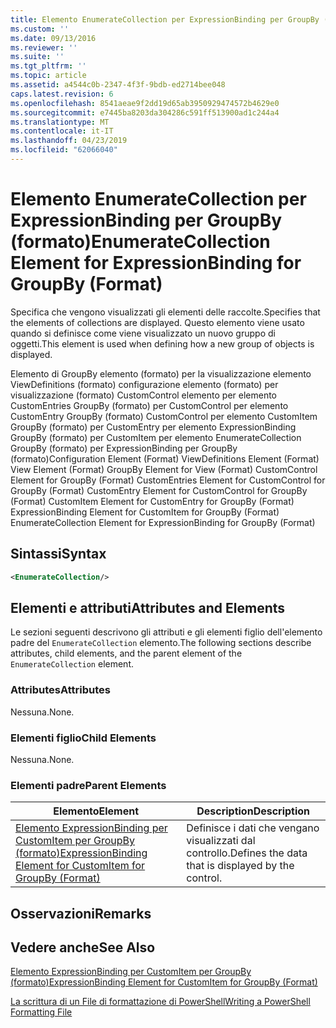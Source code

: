 ```yaml
---
title: Elemento EnumerateCollection per ExpressionBinding per GroupBy (formato) | Microsoft Docs
ms.custom: ''
ms.date: 09/13/2016
ms.reviewer: ''
ms.suite: ''
ms.tgt_pltfrm: ''
ms.topic: article
ms.assetid: a4544c0b-2347-4f3f-9bdb-ed2714bee048
caps.latest.revision: 6
ms.openlocfilehash: 8541aeae9f2dd19d65ab3950929474572b4629e0
ms.sourcegitcommit: e7445ba8203da304286c591ff513900ad1c244a4
ms.translationtype: MT
ms.contentlocale: it-IT
ms.lasthandoff: 04/23/2019
ms.locfileid: "62066040"
---
```

# <a name="enumeratecollection-element-for-expressionbinding-for-groupby-format"></a><span data-ttu-id="01d98-102">Elemento EnumerateCollection per ExpressionBinding per GroupBy (formato)</span><span class="sxs-lookup"><span data-stu-id="01d98-102">EnumerateCollection Element for ExpressionBinding for GroupBy (Format)</span></span>

<span data-ttu-id="01d98-103">Specifica che vengono visualizzati gli elementi delle raccolte.</span><span class="sxs-lookup"><span data-stu-id="01d98-103">Specifies that the elements of collections are displayed.</span></span> <span data-ttu-id="01d98-104">Questo elemento viene usato quando si definisce come viene visualizzato un nuovo gruppo di oggetti.</span><span class="sxs-lookup"><span data-stu-id="01d98-104">This element is used when defining how a new group of objects is displayed.</span></span>

<span data-ttu-id="01d98-105">Elemento di GroupBy elemento (formato) per la visualizzazione elemento ViewDefinitions (formato) configurazione elemento (formato) per visualizzazione (formato) CustomControl elemento per elemento CustomEntries GroupBy (formato) per CustomControl per elemento CustomEntry GroupBy (formato) CustomControl per elemento CustomItem GroupBy (formato) per CustomEntry per elemento ExpressionBinding GroupBy (formato) per CustomItem per elemento EnumerateCollection GroupBy (formato) per ExpressionBinding per GroupBy (formato)</span><span class="sxs-lookup"><span data-stu-id="01d98-105">Configuration Element (Format) ViewDefinitions Element (Format) View Element (Format) GroupBy Element for View (Format) CustomControl Element for GroupBy (Format) CustomEntries Element for CustomControl for GroupBy (Format) CustomEntry Element for CustomControl for GroupBy (Format) CustomItem Element for CustomEntry for GroupBy (Format) ExpressionBinding Element for CustomItem for GroupBy (Format) EnumerateCollection Element for ExpressionBinding for GroupBy (Format)</span></span>

## <a name="syntax"></a><span data-ttu-id="01d98-106">Sintassi</span><span class="sxs-lookup"><span data-stu-id="01d98-106">Syntax</span></span>

```xml
<EnumerateCollection/>
```

## <a name="attributes-and-elements"></a><span data-ttu-id="01d98-107">Elementi e attributi</span><span class="sxs-lookup"><span data-stu-id="01d98-107">Attributes and Elements</span></span>

<span data-ttu-id="01d98-108">Le sezioni seguenti descrivono gli attributi e gli elementi figlio dell'elemento padre del `EnumerateCollection` elemento.</span><span class="sxs-lookup"><span data-stu-id="01d98-108">The following sections describe attributes, child elements, and the parent element of the `EnumerateCollection` element.</span></span>

### <a name="attributes"></a><span data-ttu-id="01d98-109">Attributes</span><span class="sxs-lookup"><span data-stu-id="01d98-109">Attributes</span></span>

<span data-ttu-id="01d98-110">Nessuna.</span><span class="sxs-lookup"><span data-stu-id="01d98-110">None.</span></span>

### <a name="child-elements"></a><span data-ttu-id="01d98-111">Elementi figlio</span><span class="sxs-lookup"><span data-stu-id="01d98-111">Child Elements</span></span>

<span data-ttu-id="01d98-112">Nessuna.</span><span class="sxs-lookup"><span data-stu-id="01d98-112">None.</span></span>

### <a name="parent-elements"></a><span data-ttu-id="01d98-113">Elementi padre</span><span class="sxs-lookup"><span data-stu-id="01d98-113">Parent Elements</span></span>

|<span data-ttu-id="01d98-114">Elemento</span><span class="sxs-lookup"><span data-stu-id="01d98-114">Element</span></span>|<span data-ttu-id="01d98-115">Description</span><span class="sxs-lookup"><span data-stu-id="01d98-115">Description</span></span>|
|-------------|-----------------|
|[<span data-ttu-id="01d98-116">Elemento ExpressionBinding per CustomItem per GroupBy (formato)</span><span class="sxs-lookup"><span data-stu-id="01d98-116">ExpressionBinding Element for CustomItem for GroupBy (Format)</span></span>](./expressionbinding-element-for-customitem-for-groupby-format.md)|<span data-ttu-id="01d98-117">Definisce i dati che vengano visualizzati dal controllo.</span><span class="sxs-lookup"><span data-stu-id="01d98-117">Defines the data that is displayed by the control.</span></span>|

## <a name="remarks"></a><span data-ttu-id="01d98-118">Osservazioni</span><span class="sxs-lookup"><span data-stu-id="01d98-118">Remarks</span></span>

## <a name="see-also"></a><span data-ttu-id="01d98-119">Vedere anche</span><span class="sxs-lookup"><span data-stu-id="01d98-119">See Also</span></span>

[<span data-ttu-id="01d98-120">Elemento ExpressionBinding per CustomItem per GroupBy (formato)</span><span class="sxs-lookup"><span data-stu-id="01d98-120">ExpressionBinding Element for CustomItem for GroupBy (Format)</span></span>](./expressionbinding-element-for-customitem-for-groupby-format.md)

[<span data-ttu-id="01d98-121">La scrittura di un File di formattazione di PowerShell</span><span class="sxs-lookup"><span data-stu-id="01d98-121">Writing a PowerShell Formatting File</span></span>](./writing-a-powershell-formatting-file.md)
